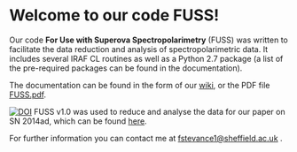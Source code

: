 # Welcome to our code FUSS!

Our code __For Use with Superova Spectropolarimetry__ (FUSS) was written to facilitate the data reduction and analysis of spectropolarimetric data. It includes several IRAF CL routines as well as a Python 2.7 package (a list of the pre-required packages can be found in the documentation).

The documentation can be found in the form of our [wiki](https://github.com/HeloiseS/FUSS/wiki), or the PDF file [FUSS.pdf](https://github.com/HeloiseS/FUSS/blob/master/DOC/FUSS.pdf).

[![DOI](https://zenodo.org/badge/DOI/10.5281/zenodo.573187.svg)](https://doi.org/10.5281/zenodo.573187) 
FUSS v1.0 was used to reduce and analyse the data for our paper on SN 2014ad, which can be found [here](https://arxiv.org/pdf/1704.06270.pdf). 

For further information you can contact me at fstevance1@sheffield.ac.uk .

